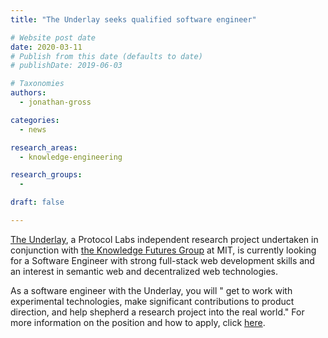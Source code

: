 ```yaml
---
title: "The Underlay seeks qualified software engineer"

# Website post date
date: 2020-03-11
# Publish from this date (defaults to date)
# publishDate: 2019-06-03

# Taxonomies
authors:
  - jonathan-gross

categories:
  - news

research_areas:
  - knowledge-engineering

research_groups:
  -

draft: false

---
```

[The Underlay](https://underlay.mit.edu/), a Protocol Labs independent research project undertaken in conjunction with [the Knowledge Futures Group](http://kfg.mit.edu/) at MIT, is currently looking for a Software Engineer with strong full-stack web development skills and an interest in semantic web and decentralized web technologies.

As a software engineer with the Underlay, you will " get to work with experimental technologies, make significant contributions to product direction, and help shepherd a research project into the real world." For more information on the position and how to apply, click [here](https://notes.knowledgefutures.org/pub/si1okbw9).  
